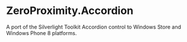ZeroProximity.Accordion
=======================

A port of the Silverlight Toolkit Accordion control to Windows Store and Windows Phone 8 platforms.
